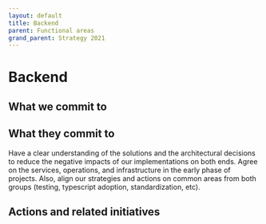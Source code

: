 ```yaml
---
layout: default
title: Backend
parent: Functional areas
grand_parent: Strategy 2021
---
```


# Backend

## What we commit to



## What they commit to

Have a clear understanding of the solutions and the architectural decisions to reduce the negative impacts of our implementations on both ends. Agree on the services, operations, and infrastructure in the early phase of projects. Also, align our strategies and actions on common areas from both groups (testing, typescript adoption, standardization, etc).




## Actions and related initiatives




